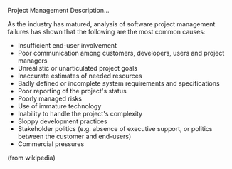 Project Management Description...

As the industry has matured, analysis of software project management failures has shown that the following are the most
common causes:

* Insufficient end-user involvement
* Poor communication among customers, developers, users and project managers
* Unrealistic or unarticulated project goals
* Inaccurate estimates of needed resources
* Badly defined or incomplete system requirements and specifications
* Poor reporting of the project's status
* Poorly managed risks
* Use of immature technology
* Inability to handle the project's complexity
* Sloppy development practices
* Stakeholder politics (e.g. absence of executive support, or politics between the customer and end-users)
* Commercial pressures

(from wikipedia)